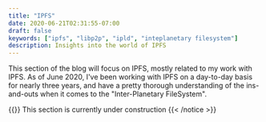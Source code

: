 ```yaml
---
title: "IPFS"
date: 2020-06-21T02:31:55-07:00
draft: false
keywords: ["ipfs", "libp2p", "ipld", "inteplanetary filesystem"]
description: Insights into the world of IPFS
---
```


This section of the blog will focus on IPFS, mostly related to my work with IPFS. As of June 2020, I've been working with IPFS on a day-to-day basis for nearly three years, and have a pretty thorough understanding of the ins-and-outs when it comes to the "Inter-Planetary FileSystem".

{{<notice warning>}}
This section is currently under construction
{{< /notice >}}